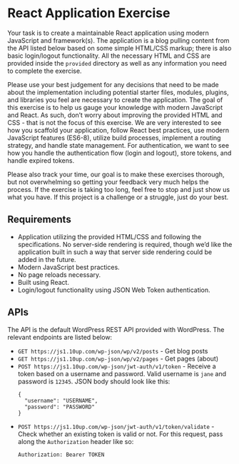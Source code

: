# React Application Exercise

Your task is to create a maintainable React application using modern JavaScript and framework(s). The application is a blog pulling content from the API listed below based on some simple HTML/CSS markup; there is also basic login/logout functionality. All the necessary HTML and CSS are provided inside the `provided` directory as well as any information you need to complete the exercise.

Please use your best judgement for any decisions that need to be made about the implementation including potential starter files, modules, plugins, and libraries you feel are necessary to create the application. The goal of this exercise is to help us gauge your knowledge with modern JavaScript and React. As such, don’t worry about improving the provided HTML and CSS - that is not the focus of this exercise. We are very interested to see how you scaffold your application, follow React best practices, use modern JavaScript features (ES6-8), utilize build processes, implement a routing strategy, and handle state management. For authentication, we want to see how you handle the authentication flow (login and logout), store tokens, and handle expired tokens.

Please also track your time, our goal is to make these exercises thorough, but not overwhelming so getting your feedback very much helps the process. If the exercise is taking too long, feel free to stop and just show us what you have. If this project is a challenge or a struggle, just do your best.

## Requirements

* Application utilizing the provided HTML/CSS and following the specifications. No server-side rendering is required, though we’d like the application built in such a way that server side rendering could be added in the future.
* Modern JavaScript best practices.
* No page reloads necessary.
* Built using React.
* Login/logout functionality using JSON Web Token authentication.

## APIs

The API is the default WordPress REST API provided with WordPress. The relevant endpoints are listed below:

* `GET https://js1.10up.com/wp-json/wp/v2/posts` - Get blog posts
* `GET https://js1.10up.com/wp-json/wp/v2/pages` - Get pages (about)
* `POST https://js1.10up.com/wp-json/jwt-auth/v1/token` - Receive a token based on a username and password. Valid username is `jane` and password is `12345`. JSON body should look like this:
  ```
  {
    "username": "USERNAME",
    "password": "PASSWORD"
  }
  ```
* `POST https://js1.10up.com/wp-json/jwt-auth/v1/token/validate` - Check whether an existing token is valid or not. For this request, pass along the `Authorization` header like so:
  ```
  Authorization: Bearer TOKEN
  ```


